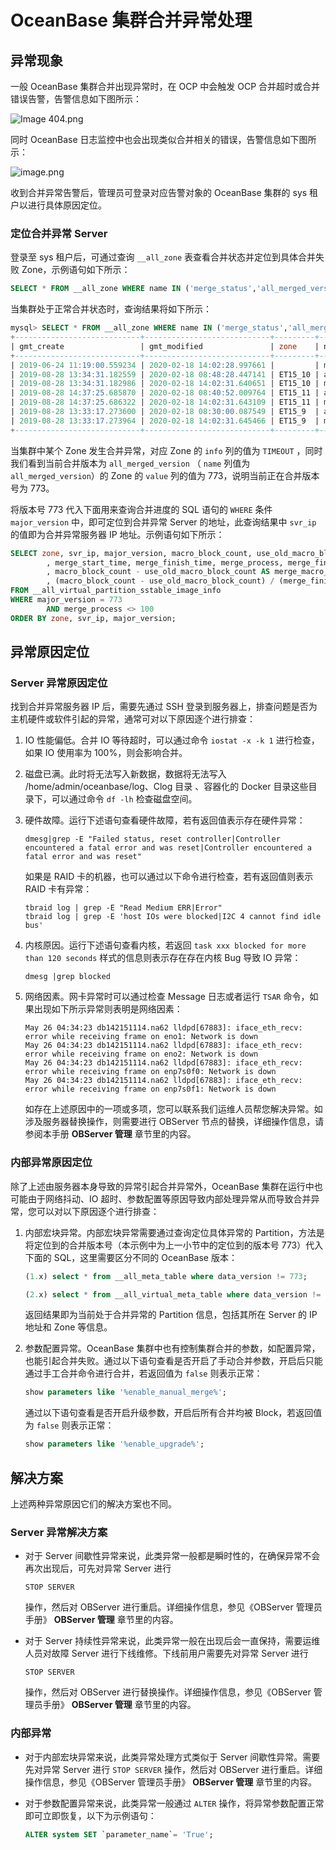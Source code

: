 OceanBase 集群合并异常处理
=======================================

异常现象
-------------------------

一般 OceanBase 集群合并出现异常时，在 OCP 中会触发 OCP 合并超时或合并错误告警，告警信息如下图所示：

![Image 404.png](https://help-static-aliyun-doc.aliyuncs.com/assets/img/zh-CN/7282988061/p199580.png "Image 404.png")

同时 OceanBase 日志监控中也会出现类似合并相关的错误，告警信息如下图所示：

![image.png](https://help-static-aliyun-doc.aliyuncs.com/assets/img/zh-CN/7282988061/p199581.png "image.png")

收到合并异常告警后，管理员可登录对应告警对象的 OceanBase 集群的 sys 租户以进行具体原因定位。

### 定位合并异常 Server

登录至 sys 租户后，可通过查询 `__all_zone` 表查看合并状态并定位到具体合并失败 Zone，示例语句如下所示：

```sql
SELECT * FROM __all_zone WHERE name IN ('merge_status','all_merged_version');
```

当集群处于正常合并状态时，查询结果将如下所示：

```sql
mysql> SELECT * FROM __all_zone WHERE name IN ('merge_status','all_merged_version');
+----------------------------+----------------------------+---------+--------------------+-------+---------+
| gmt_create                 | gmt_modified               | zone    | name               | value | info    |
+----------------------------+----------------------------+---------+--------------------+-------+---------+
| 2019-06-24 11:19:00.559234 | 2020-02-18 14:02:28.997661 |         | merge_status       |     1 | MERGING |
| 2019-08-28 13:34:31.182559 | 2020-02-18 08:48:28.447141 | ET15_10 | all_merged_version |   773 |         |
| 2019-08-28 13:34:31.182986 | 2020-02-18 14:02:31.640651 | ET15_10 | merge_status       |     1 | MERGING |
| 2019-08-28 14:37:25.685870 | 2020-02-18 08:40:52.009764 | ET15_11 | all_merged_version |   773 |         |
| 2019-08-28 14:37:25.686322 | 2020-02-18 14:02:31.643109 | ET15_11 | merge_status       |     1 | MERGING |
| 2019-08-28 13:33:17.273600 | 2020-02-18 08:30:00.087549 | ET15_9  | all_merged_version |   773 |         |
| 2019-08-28 13:33:17.273964 | 2020-02-18 14:02:31.645466 | ET15_9  | merge_status       |     1 | MERGING |
+----------------------------+----------------------------+---------+--------------------+-------+---------+
```

当集群中某个 Zone 发生合并异常，对应 Zone 的 `info` 列的值为 `TIMEOUT` ，同时我们看到当前合并版本为 `all_merged_version` （ `name` 列值为 `all_merged_version`）的 Zone 的 `value` 列的值为 773，说明当前正在合并版本号为 773。

将版本号 773 代入下面用来查询合并进度的 SQL 语句的 `WHERE` 条件 `major_version` 中，即可定位到合并异常 Server 的地址，此查询结果中 `svr_ip` 的值即为合并异常服务器 IP 地址。示例语句如下所示：

```sql
SELECT zone, svr_ip, major_version, macro_block_count, use_old_macro_block_count
        , merge_start_time, merge_finish_time, merge_process, merge_finish_time - merge_start_time AS cost_time
        , macro_block_count - use_old_macro_block_count AS merge_macro_block_count
        , (macro_block_count - use_old_macro_block_count) / (merge_finish_time - merge_start_time) AS avg_per_sec
FROM __all_virtual_partition_sstable_image_info
WHERE major_version = 773
        AND merge_process <> 100
ORDER BY zone, svr_ip, major_version;
```

异常原因定位
---------------------------

### Server 异常原因定位

找到合并异常服务器 IP 后，需要先通过 SSH 登录到服务器上，排查问题是否为主机硬件或软件引起的异常，通常可对以下原因逐个进行排查：

1. IO 性能偏低。合并 IO 等待超时，可以通过命令 `iostat -x -k 1` 进行检查，如果 IO 使用率为 100%，则会影响合并。

2. 磁盘已满。此时将无法写入新数据，数据将无法写入 /home/admin/oceanbase/log、Clog 目录 、容器化的 Docker 目录这些目录下，可以通过命令 `df -lh` 检查磁盘空间。

3. 硬件故障。运行下述语句查看硬件故障，若有返回值表示存在硬件异常：

   ```shell
   dmesg|grep -E "Failed status, reset controller|Controller encountered a fatal error and was reset|Controller encountered a fatal error and was reset"
   ```

   如果是 RAID 卡的机器，也可以通过以下命令进行检查，若有返回值则表示 RAID 卡有异常：

   ```shell
   tbraid log | grep -E "Read Medium ERR|Error"
   tbraid log | grep -E 'host IOs were blocked|I2C 4 cannot find idle bus'
   ```

4. 内核原因。运行下述语句查看内核，若返回 `task xxx blocked for more than 120 seconds` 样式的信息则表示存在存在内核 Bug 导致 IO 异常：

   ```shell
   dmesg |grep blocked
   ```

5. 网络因素。网卡异常时可以通过检查 Message 日志或者运行 `TSAR` 命令，如果出现如下所示异常则表明是网络因素：

   ```shell
   May 26 04:34:23 db142151114.na62 lldpd[67883]: iface_eth_recv: error while receiving frame on eno1: Network is down
   May 26 04:34:23 db142151114.na62 lldpd[67883]: iface_eth_recv: error while receiving frame on eno2: Network is down
   May 26 04:34:23 db142151114.na62 lldpd[67883]: iface_eth_recv: error while receiving frame on enp7s0f0: Network is down
   May 26 04:34:23 db142151114.na62 lldpd[67883]: iface_eth_recv: error while receiving frame on enp7s0f1: Network is down
   ```

   如存在上述原因中的一项或多项，您可以联系我们运维人员帮您解决异常。如涉及服务器替换操作，则需要进行 OBServer 节点的替换，详细操作信息，请参阅本手册 **OBServer 管理** 章节里的内容。

### 内部异常原因定位

除了上述由服务器本身导致的异常引起合并异常外，OceanBase 集群在运行中也可能由于网络抖动、IO 超时、参数配置等原因导致内部处理异常从而导致合并异常，您可以对以下原因逐个进行排查：

1. 内部宏块异常。内部宏块异常需要通过查询定位具体异常的 Partition，方法是将定位到的合并版本号（本示例中为上一小节中的定位到的版本号 773）代入下面的 SQL，这里需要区分不同的 OceanBase 版本：

   ```sql
   (1.x) select * from __all_meta_table where data_version != 773;
   
   (2.x) select * from __all_virtual_meta_table where data_version != 773;
   ```

   返回结果即为当前处于合并异常的 Partition 信息，包括其所在 Server 的 IP 地址和 Zone 等信息。

2. 参数配置异常。OceanBase 集群中也有控制集群合并的参数，如配置异常，也能引起合并失败。通过以下语句查看是否开启了手动合并参数，开启后只能通过手工合并命令进行合并，若返回值为 `false` 则表示正常：

   ```sql
   show parameters like '%enable_manual_merge%';
   ```

   通过以下语句查看是否开启升级参数，开启后所有合并均被 Block，若返回值为 `false` 则表示正常：

   ```sql
   show parameters like '%enable_upgrade%';
   ```

解决方案
-------------------------

上述两种异常原因它们的解决方案也不同。

### Server 异常解决方案

* 对于 Server 间歇性异常来说，此类异常一般都是瞬时性的，在确保异常不会再次出现后，可先对异常 Server 进行

  `STOP SERVER`

  操作，然后对 OBServer 进行重启。详细操作信息，参见《OBServer 管理员手册》 **OBServer 管理** 章节里的内容。
  
* 对于 Server 持续性异常来说，此类异常一般在出现后会一直保持，需要运维人员对故障 Server 进行下线维修。下线前用户需要先对异常 Server 进行

  `STOP SERVER`

  操作，然后对 OBServer 进行替换操作。详细操作信息，参见《OBServer 管理员手册》 **OBServer 管理** 章节里的内容。
  
### 内部异常

* 对于内部宏块异常来说，此类异常处理方式类似于 Server 间歇性异常。需要先对异常 Server 进行 `STOP SERVER` 操作，然后对 OBServer 进行重启。详细操作信息，参见《OBServer 管理员手册》 **OBServer 管理** 章节里的内容。

* 对于参数配置异常来说，此类异常一般通过 `ALTER` 操作，将异常参数配置正常即可立即恢复，以下为示例语句：

  ```sql
  ALTER system SET `parameter_name`= 'True';
  ```
